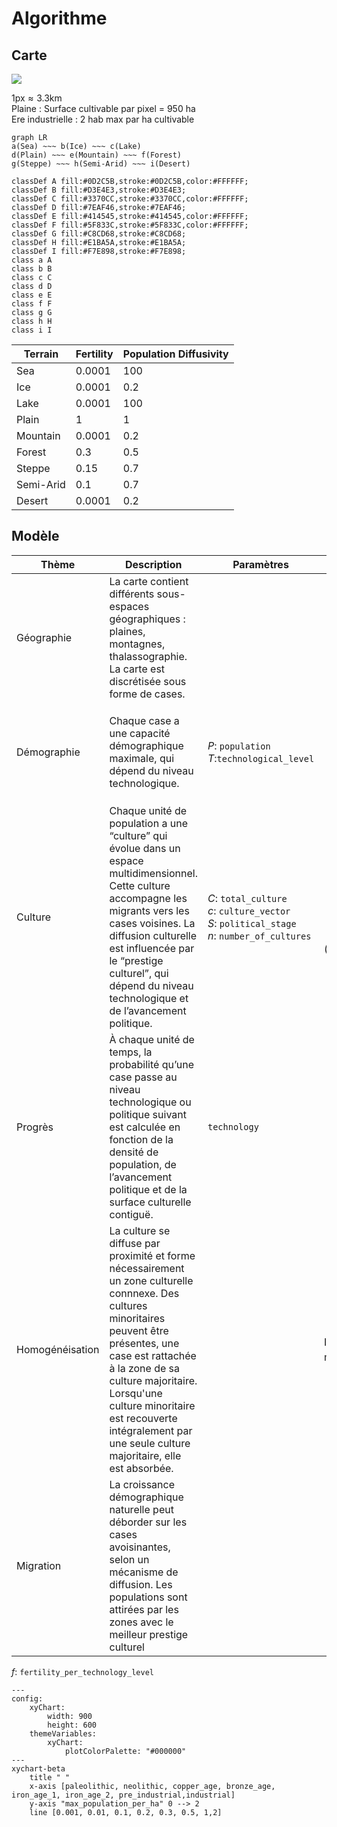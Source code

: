 # Algorithme
## Carte

![](../simulation.pyeurope.png)

$1 \textrm{px} \approx 3.3 \textrm{km}$ 
<br>
Plaine : Surface cultivable par pixel = 950 ha
<br>
Ere industrielle : 2 hab max par ha cultivable

```mermaid
graph LR
a(Sea) ~~~ b(Ice) ~~~ c(Lake)
d(Plain) ~~~ e(Mountain) ~~~ f(Forest)
g(Steppe) ~~~ h(Semi-Arid) ~~~ i(Desert)

classDef A fill:#0D2C5B,stroke:#0D2C5B,color:#FFFFFF;
classDef B fill:#D3E4E3,stroke:#D3E4E3;
classDef C fill:#3370CC,stroke:#3370CC,color:#FFFFFF;
classDef D fill:#7EAF46,stroke:#7EAF46;
classDef E fill:#414545,stroke:#414545,color:#FFFFFF;
classDef F fill:#5F833C,stroke:#5F833C,color:#FFFFFF;
classDef G fill:#C8CD68,stroke:#C8CD68;
classDef H fill:#E1BA5A,stroke:#E1BA5A;
classDef I fill:#F7E898,stroke:#F7E898;
class a A
class b B
class c C
class d D
class e E
class f F
class g G
class h H
class i I
```
| Terrain   |  Fertility  | Population Diffusivity 
| -------- | ------- | -------|
Sea | 0.0001 | 100
Ice | 0.0001 | 0.2
Lake | 0.0001 | 100
Plain | 1 | 1
Mountain | 0.0001| 0.2
Forest | 0.3 | 0.5
Steppe | 0.15 | 0.7
Semi-Arid | 0.1 | 0.7
Desert | 0.0001| 0.2

## Modèle

| Thème   |  Description  | Paramètres | Equation | Constantes
| -------- | ------- | -------| ---- |---- |
| Géographie  | La carte contient différents sous-espaces géographiques : plaines, montagnes, thalassographie. La carte est discrétisée sous forme de cases.   | | | $f :$ ``` fertility_per_technology_level ``` <br> $\kappa :$ ``` population_diffusivity ```
| Démographie  | Chaque case a une capacité démographique maximale, qui dépend du niveau technologique.     | $P :$ ``` population ```  <br> $T :$``` technological_level ```| $${dP \over dt} = r P(1-{P \over P_{max}}) -\textrm{div} (\kappa\nabla{P})$$ <br> $$P_{max} = f(T)$$ | $r :$ ``` natural_growth ```  |
| Culture    | Chaque unité de population a une “culture” qui évolue dans un espace multidimensionnel. Cette culture accompagne les migrants vers les cases voisines. La diffusion culturelle est influencée par le “prestige culturel”, qui dépend du niveau technologique et de l’avancement politique.  | $C:$ ``` total_culture ```  <br> $c :$  ``` culture_vector ```  <br> $S:$  ``` political_stage ``` <br> $n :$  ``` number_of_cultures ``` | $$C = \sum^n c_k  $$ <br> $${dc_k \over dt}=({c_k \over C} \cdot T \cdot S)-{\textrm{div} (\kappa\nabla{(c_kP)})\over P}$$ | ``` cultural_prestige_tech_coefficient ```  <br>  ``` political_stage_coefficient ```|
| Progrès    | À chaque unité de temps, la probabilité qu’une case passe au niveau technologique ou politique suivant est calculée en fonction de la densité de population, de l’avancement politique et de la surface culturelle contiguë.   | ``` technology ```| $$\mathbb{P}(T+1 \mid T)=g(\int_x {S \cdot P \cdot \mathbb{1}_{\{c_k>0.5\}}})$$|``` tech_progress_population_coefficient ```  <br> ``` tech_progress_political_coefficient ```  <br>  ``` tech_progress_cultural_coefficient ```|
| Homogénéisation    | La culture se diffuse par proximité et forme nécessairement un zone culturelle connnexe. Des cultures minoritaires peuvent être présentes, une case est rattachée à la zone de sa culture majoritaire. Lorsqu'une culture minoritaire est recouverte intégralement par une seule culture majoritaire, elle est absorbée.  | | If $\forall x, c_k(x,t) > c_l(x,t)$, merge culture $l$ in culture $k$. |
| Migration    | La croissance démographique naturelle peut déborder sur les cases avoisinantes, selon un mécanisme de diffusion. Les populations sont attirées par les zones avec le meilleur prestige culturel   | |$$-\textrm{div} (\kappa\nabla{P})$$ |

$f :$ ``` fertility_per_technology_level ```
```mermaid
---
config:
    xyChart:
        width: 900
        height: 600
    themeVariables:
        xyChart:
            plotColorPalette: "#000000"
---
xychart-beta
    title " "
    x-axis [paleolithic, neolithic, copper_age, bronze_age, iron_age_1, iron_age_2, pre_industrial,industrial]
    y-axis "max_population_per_ha" 0 --> 2
    line [0.001, 0.01, 0.1, 0.2, 0.3, 0.5, 1,2]
```

